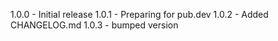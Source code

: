 1.0.0 - Initial release
1.0.1 - Preparing for pub.dev
1.0.2 - Added CHANGELOG.md
1.0.3 - bumped version
